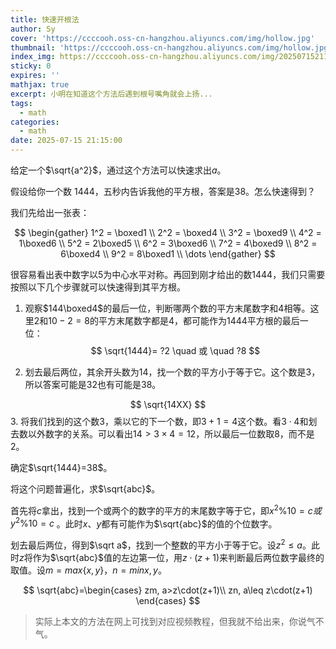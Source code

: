 ```yaml
---
title: 快速开根法
author: Sy
cover: 'https://ccccooh.oss-cn-hangzhou.aliyuncs.com/img/hollow.jpg'
thumbnail: 'https://ccccooh.oss-cn-hangzhou.aliyuncs.com/img/hollow.jpg'
index_img: https://ccccooh.oss-cn-hangzhou.aliyuncs.com/img/202507152117231.png
sticky: 0
expires: ''
mathjax: true
excerpt: 小明在知道这个方法后遇到根号嘴角就会上扬...
tags:
  - math
categories:
  - math
date: 2025-07-15 21:15:00
---
```



给定一个$\sqrt{a^2}$，通过这个方法可以快速求出$a$。

假设给你一个数 $1444$，五秒内告诉我他的平方根，答案是$38$。怎么快速得到？

我们先给出一张表：

$$
\begin{gather}
1^2 = \boxed1 \\
2^2 = \boxed4 \\ 
3^2 = \boxed9 \\
4^2 = 1\boxed6 \\
5^2 = 2\boxed5 \\
6^2 = 3\boxed6 \\
7^2 = 4\boxed9 \\
8^2 = 6\boxed4 \\
9^2 = 8\boxed1 \\
\dots
\end{gather}
$$

很容易看出表中数字以$5$为中心水平对称。再回到刚才给出的数$1444$，我们只需要按照以下几个步骤就可以快速得到其平方根。

1. 观察$144\boxed4$的最后一位，判断哪两个数的平方末尾数字和$4$相等。这里$2$和$10-2=8$的平方末尾数字都是$4$，都可能作为$1444$平方根的最后一位：
$$
\sqrt{1444}=
?2 \quad 或 \quad ?8
$$

2. 划去最后两位，其余开头数为$14$，找一个数的平方小于等于它。这个数是$3$，所以答案可能是$32$也有可能是$38$。

$$
\sqrt{14XX}
$$
3. 将我们找到的这个数$3$，乘以它的下一个数，即$3+1=4$这个数。看$3\cdot4$和划去数以外数字的关系。可以看出$14>3\times4=12$，所以最后一位数取$8$，而不是$2$。

确定$\sqrt{1444}=38$。

将这个问题普遍化，求$\sqrt{abc}$。

首先将$c$拿出，找到一个或两个的数字的平方的末尾数字等于它，即$x^2\%10=c或y^2\%10=c$ 。此时$x、y$都有可能作为$\sqrt{abc}$的值的个位数字。

划去最后两位，得到$\sqrt a$，找到一个整数的平方小于等于它。设$z^2\leq a$。此时$z$将作为$\sqrt{abc}$值的左边第一位，用$z \cdot (z+1)$来判断最后两位数字最终的取值。设$m=max\{x, y\}$，$n=min{x, y}$。

$$
\sqrt{abc}=\begin{cases}
zm, a>z\cdot(z+1)\\
zn, a\leq z\cdot(z+1)
\end{cases}
$$

> 实际上本文的方法在网上可找到对应视频教程，但我就不给出来，你说气不气。
